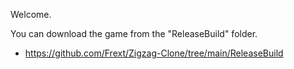 Welcome.


You can download the game from the "ReleaseBuild" folder.

- https://github.com/Frext/Zigzag-Clone/tree/main/ReleaseBuild
